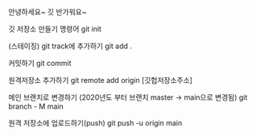 안녕하세요~ 깃 반가워요~

깃 저장소 만들기 명령어
git init

(스테이징) git track에 추가하기
git add .

커밋하기
git commit

원격저장소 추가하기
git remote add origin [깃헙저장소주소]

메인 브랜치로 변경하기 
(2020년도 부터 브랜치 master -> main으로 변경됨)
git branch - M main

원격 저장소에 업로드하기(push)
git push -u origin main